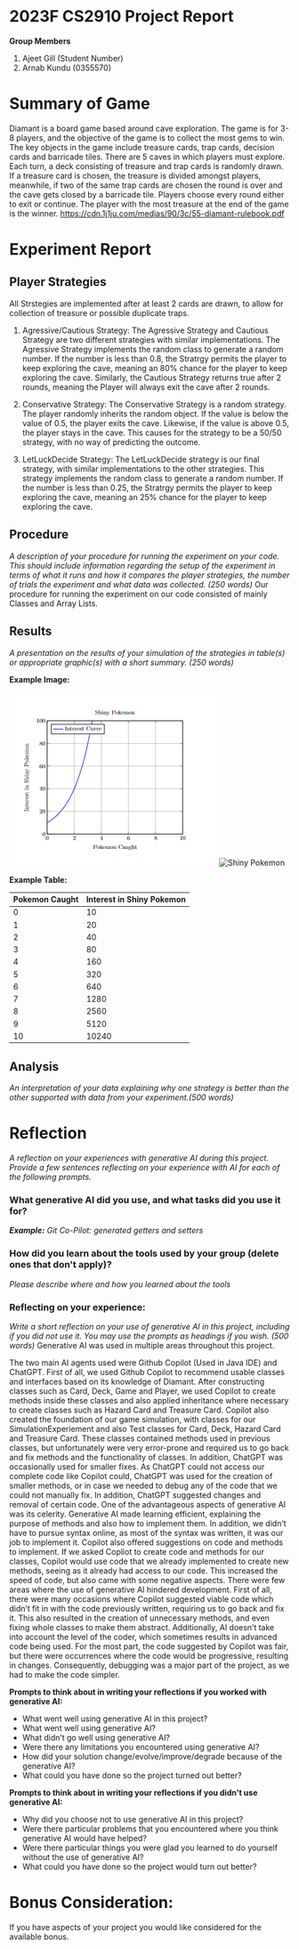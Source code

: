 # 2023F CS2910 Project Report

**Group Members**

1. Ajeet Gill (Student Number)
2. Arnab Kundu (0355570)

# Summary of Game

Diamant is a board game based around cave exploration. The game is for 3-8 players, and the objective of the game is to collect the most gems to win. The key objects in the game include treasure cards, trap cards, decision cards and barricade tiles. There are 5 caves in which players must explore. Each turn, a deck consisting of treasure and trap cards is randomly drawn. If a treasure card is chosen, the treasure is divided amongst players, meanwhile, if two of the same trap cards are chosen the round is over and the cave gets closed by a barricade tile. Players choose every round either to exit or continue. The player with the most treasure at the end of the game is the winner.
https://cdn.1j1ju.com/medias/90/3c/55-diamant-rulebook.pdf

# Experiment Report

## Player Strategies

All Strstegies are implemented after at least 2 cards are drawn, to allow for collection of treasure or possible duplicate traps.

1. Agressive/Cautious Strategy: The Agressive Strategy and Cautious Strategy are two different strategies with similar implementations. The Agressive Strategy implements the random class to generate a random number. If the number is less than 0.8, the Stratrgy permits the player to keep exploring the cave, meaning an 80% chance for the player to keep exploring the cave. Similarly, the Cautious Strategy returns true after 2 rounds, meaning the Player will always exit the cave after 2 rounds.

2. Conservative Strategy: The Conservative Strategy is a random strategy. The player randomly inherits the random object. If the value is below the value of 0.5, the player exits the cave. Likewise, if the value is above 0.5, the player stays in the cave. This causes for the strategy to be a 50/50 strategy, with no way of predicting the outcome.

3. LetLuckDecide Strategy: The LetLuckDecide strategy is our final strategy, with similar implementations to the other strategies. This strategy implements the random class to generate a random number. If the number is less than 0.25, the Stratrgy permits the player to keep exploring the cave, meaning an 25% chance for the player to keep exploring the cave.

## Procedure

_A description of your procedure for running the experiment on your code. This should include information
regarding the setup of the experiment in terms of what it runs and how it compares the player strategies,
the number of trials the experiment and what data was collected. (250 words)_
Our procedure for running the experiment on our code consisted of mainly Classes and Array Lists.

## Results

_A presentation on the results of your simulation of the strategies in table(s) or appropriate graphic(s)
with a short summary. (250 words)_

**Example Image:**

![Shiny Pokemon](img.png)
![Shiny Pokemon](rp1.png)

**Example Table:**

| Pokemon Caught | Interest in Shiny Pokemon |
| -------------- | ------------------------- |
| 0              | 10                        |
| 1              | 20                        |
| 2              | 40                        |
| 3              | 80                        |
| 4              | 160                       |
| 5              | 320                       |
| 6              | 640                       |
| 7              | 1280                      |
| 8              | 2560                      |
| 9              | 5120                      |
| 10             | 10240                     |

## Analysis

_An interpretation of your data explaining why one strategy is better than the other supported with
data from your experiment.(500 words)_

# Reflection

_A reflection on your experiences with generative AI during this project. Provide a few sentences reflecting
on your experience with AI for each of the following prompts._

### What generative AI did you use, and what tasks did you use it for?

_**Example:** Git Co-Pilot: generated getters and setters_

### How did you learn about the tools used by your group (delete ones that don't apply)?

_Please describe where and how you learned about the tools_

### Reflecting on your experience:

_Write a short reflection on your use of generative AI in this project, including if you did not use it.
You may use the prompts as headings if you wish. (500 words)_
Generative AI was used in multiple areas throughout this project.

The two main AI agents used were Github Copilot (Used in Java IDE) and ChatGPT. First of all, we used Github Copilot to recommend usable classes and interfaces based on its knowledge of Diamant. After constructing classes such as Card, Deck, Game and Player, we used Copilot to create methods inside these classes and also applied inheritance where necessary to create classes such as Hazard Card and Treasure Card. Copilot also created the foundation of our game simulation, with classes for our SimulationExperiement and also Test classes for Card, Deck, Hazard Card and Treasure Card. These classes contained methods used in previous classes, but unfortunately were very error-prone and required us to go back and fix methods and the functionality of classes. In addition, ChatGPT was occasionally used for smaller fixes. As ChatGPT could not access our complete code like Copilot could, ChatGPT was used for the creation of smaller methods, or in case we needed to debug any of the code that we could not manually fix. In addition, ChatGPT suggested changes and removal of certain code.
One of the advantageous aspects of generative AI was its celerity. Generative AI made learning efficient, explaining the purpose of methods and also how to implement them. In addition, we didn’t have to pursue syntax online, as most of the syntax was written, it was our job to implement it. Copilot also offered suggestions on code and methods to implement. If we asked Copliot to create code and methods for our classes, Copilot would use code that we already implemented to create new methods, seeing as it already had access to our code. This increased the speed of code, but also came with some negative aspects.
There were few areas where the use of generative AI hindered development. First of all, there were many occasions where Copilot suggested viable code which didn’t fit in with the code previously written, requiring us to go back and fix it. This also resulted in the creation of unnecessary methods, and even fixing whole classes to make them abstract. Additionally, AI doesn’t take into account the level of the coder, which sometimes results in advanced code being used. For the most part, the code suggested by Copilot was fair, but there were occurrences where the code would be progressive, resulting in changes. Consequently, debugging was a major part of the project, as we had to make the code simpler.

**Prompts to think about in writing your reflections if you worked with generative AI:**

- What went well using generative AI in this project?
- What went well using generative AI?
- What didn’t go well using generative AI?
- Were there any limitations you encountered using generative AI?
- How did your solution change/evolve/improve/degrade because of the generative AI?
- What could you have done so the project turned out better?

**Prompts to think about in writing your reflections if you didn't use generative AI:**

- Why did you choose not to use generative AI in this project?
- Were there particular problems that you encountered where you think generative AI would have helped?
- Were there particular things you were glad you learned to do yourself without the use of generative AI?
- What could you have done so the project would turn out better?

# Bonus Consideration:

If you have aspects of your project you would like considered for the available bonus.
